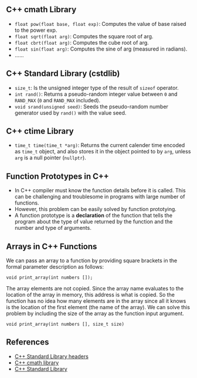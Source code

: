 ## C++ cmath Library
  * `float pow(float base, float exp)`: Computes the value of base raised to the power exp.
  * `float sqrt(float arg)`: Computes the square root of arg.
  * `float cbrt(float arg)`: Computes the cube root of arg.
  * `float sin(float arg)`: Computes the sine of arg (measured in radians).
  * ......

## C++ Standard Library (cstdlib)
* `size_t`: Is the unsigned integer type of the result of `sizeof` operator.
* `int rand()`: Returns a pseudo-random integer value between `0` and `RAND_MAX` (`0` and `RAND_MAX` included).
* `void srand(unsigned seed)`: Seeds the pseudo-random number generator used by `rand()` with the value seed.

## C++ ctime Library
* `time_t time(time_t *arg)`: Returns the current calender time encoded as `time_t` object, and also stores it in the object pointed to by `arg`, unless `arg` is a null pointer (`nullptr`).

## Function Prototypes in C++
* In C++ compiler must know the function details before it is called. This can be challenging and troublesome in programs with large number of functions.
* However, this problem can be easily solved by function prototying. 
* A function prototype is a **declaration** of the function that tells the program about the type of value returned by the function and the number and type of arguments.

## Arrays in C++ Functions
We can pass an array to a function by providing square brackets in the formal parameter description as follows:

`void print_array(int numbers []);`

The array elements are not copied. Since the array name evaluates to the location of the array in memory, this address is what is copied. So the function has no idea how many elements are in the array since all it knows is the location of the first element (the name of the array). We can solve this problem by including the size of the array as the function input argument.

`void print_array(int numbers [], size_t size)`







## References
* [C++ Standard Library headers](https://en.cppreference.com/w/cpp/header)
* [C++ cmath library](https://en.cppreference.com/w/cpp/header/cmath)
* [C++ Standard Library](https://en.cppreference.com/w/cpp/header/cstdlib)
